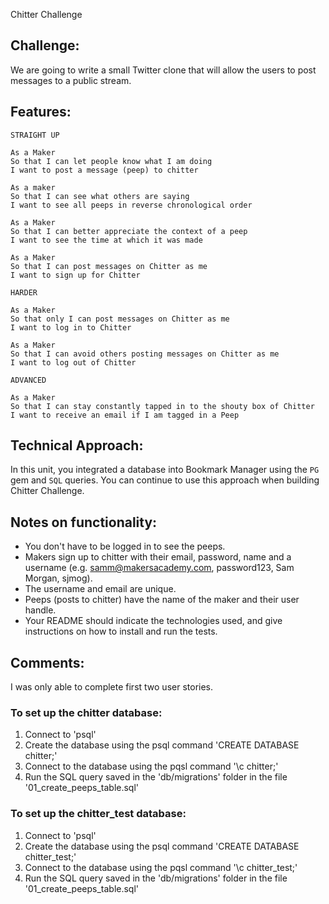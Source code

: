 Chitter Challenge

Challenge:
-------

We are going to write a small Twitter clone that will allow the users to post messages to a public stream.

Features:
-------

```
STRAIGHT UP

As a Maker
So that I can let people know what I am doing  
I want to post a message (peep) to chitter

As a maker
So that I can see what others are saying  
I want to see all peeps in reverse chronological order

As a Maker
So that I can better appreciate the context of a peep
I want to see the time at which it was made

As a Maker
So that I can post messages on Chitter as me
I want to sign up for Chitter

HARDER

As a Maker
So that only I can post messages on Chitter as me
I want to log in to Chitter

As a Maker
So that I can avoid others posting messages on Chitter as me
I want to log out of Chitter

ADVANCED

As a Maker
So that I can stay constantly tapped in to the shouty box of Chitter
I want to receive an email if I am tagged in a Peep
```

Technical Approach:
-----

In this unit, you integrated a database into Bookmark Manager using the `PG` gem and `SQL` queries. You can continue to use this approach when building Chitter Challenge.

Notes on functionality:
------

* You don't have to be logged in to see the peeps.
* Makers sign up to chitter with their email, password, name and a username (e.g. samm@makersacademy.com, password123, Sam Morgan, sjmog).
* The username and email are unique.
* Peeps (posts to chitter) have the name of the maker and their user handle.
* Your README should indicate the technologies used, and give instructions on how to install and run the tests.

Comments:
------
I was only able to complete first two user stories. 

### To set up the chitter database:
1. Connect to 'psql'
2. Create the database using the psql command 'CREATE DATABASE chitter;'
3. Connect to the database using the pqsl command '\c chitter;'
4. Run the SQL query saved in the 'db/migrations' folder in the file '01_create_peeps_table.sql'

### To set up the chitter_test database:
1. Connect to 'psql'
2. Create the database using the psql command 'CREATE DATABASE chitter_test;'
3. Connect to the database using the pqsl command '\c chitter_test;'
4. Run the SQL query saved in the 'db/migrations' folder in the file '01_create_peeps_table.sql'